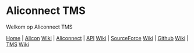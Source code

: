 # Aliconnect TMS

Welkom op Aliconnect TMS

[Home](/) | [Alicon](/aliconnect/alicon) [Wiki](/aliconnect/alicon/wiki) | [Aliconnect](/aliconnect) | [API](/aliconnect/api) [Wiki](/aliconnect/api/wiki) | [SourceForce](/aliconnect/sourceforce) [Wiki](/aliconnect/sourceforce/wiki) | [Github](https://aliconnect.github.io/alicon) [Wiki](https://github.com/aliconnect/alicon?type=wiki) | [TMS](/aliconnect/tms) [Wiki](/aliconnect/tms/wiki)

